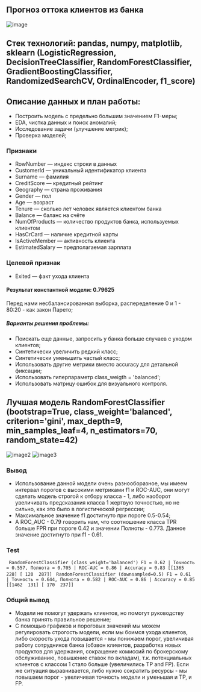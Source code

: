 ## Прогноз оттока клиентов из банка  
![image](https://icdn.lenta.ru/images/2020/01/31/09/20200131092047059/original_d519e0dab2929a9bae8f82289e0da451.png)

## Стек технологий: pandas, numpy, matplotlib, sklearn (LogisticRegression, DecisionTreeClassifier, RandomForestClassifier, GradientBoostingClassifier, RandomizedSearchCV, OrdinalEncoder, f1_score)

## Описание данных и план работы:
- Построить модель с предельно большим значением F1-меры;
- EDA, чистка данных и поиск аномалий;
- Исследование задачи (улучшение метрик);
- Проверка моделей;

### Признаки
- RowNumber — индекс строки в данных  
- CustomerId — уникальный идентификатор клиента  
- Surname — фамилия  
- CreditScore — кредитный рейтинг  
- Geography — страна проживания  
- Gender — пол  
- Age — возраст  
- Tenure — сколько лет человек является клиентом банка  
- Balance — баланс на счёте  
- NumOfProducts — количество продуктов банка, используемых клиентом  
- HasCrCard — наличие кредитной карты  
- IsActiveMember — активность клиента  
- EstimatedSalary — предполагаемая зарплата  
### Целевой признак
- Exited — факт ухода клиента

#### Результат константной модели: 0.79625
Перед нами несбалансированная выборка, распеределение 0 и 1 - 80:20 - как закон Парето;
##### Варианты решения проблемы:
- Поискать еще данные, запросить у банка больше случаев с уходом клиентов;
- Синтетически увеличить редкий класс;
- Синтетически уменьшить частый класс;
- Использовать другие метрики вместо accuracy для детальной фиксации;
- Использовать гиперпараметр class_weigth = 'balanced';
- Использовать матрицу ошибок для визуального контроля.

## Лучшая модель RandomForestClassifier (bootstrap=True, class_weight='balanced', criterion='gini', max_depth=9, min_samples_leaf=4, n_estimators=70, random_state=42)
![image2](https://drive.google.com/file/d/1uZEd4RKaqckLLZbsZEvMnTv7diDfkpay/view?usp=sharing)
![image3](https://drive.google.com/file/d/1vnTibrb-z6iC2hnaMO_Bgp0_quM2YFNZ/view?usp=sharing)
### Вывод
- Использование данной модели очень разнооборазное, мы имеем интервал порогов с высокими метриками f1 и ROC-AUC, они могут сделать модель строгой к отбору класса - 1, либо наоборот увеличивать предсказания класса 1 жертвую точностью, но не сильно, как это было в логистической регрессии;
- Максимальное значение f1 достигнуто при пороге 0.5-0.54;
- А ROC_AUC - 0.79 говорить нам, что соотношение класса TPR больше FPR при пороге 0.42 и значении Полноты - 0.773. Данное значение достигнуто при f1 - 0.61.

### Test
` RandomForestClassifier (class_weight='balanced')
F1 = 0.62 | Точность = 0.557, Полнота = 0.705 | ROC-AUC = 0.86 | Accuracy = 0.83
[[1365  228]
 [ 120  287]]`
` RandomForestClassifier (downsampled=0.5)
F1 = 0.61 | Точность = 0.644, Полнота = 0.582 | ROC-AUC = 0.86 | Accuracy = 0.85
[[1462  131]
 [ 170  237]]`

### Общий вывод
- Модели не помогут удержать клиентов, но помогут руководству банка принять правильное решение;
- С помощью графиков и пороговых значений мы можем регулировать строгость модели, если мы боимся ухода клиентов, либо скорость ухода повышается - мы понижаем порог, увеличивая работу сотрудников банка (обзвон клиентов, разработка новых продуктов для удержания, сокращение комиссий по брокерскому обслуживанию, повышение ставок по вкладам), т.к. потенциальных клиентов с классом 1 стало больше (увеличились TP and FP). Если же ситуация выравнивается, либо нужно сократить ресурсы - мы повышаем порог - увеличивая точность модели и уменьшая и TP, и FP.
